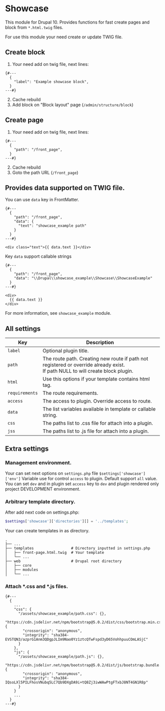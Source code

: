 # Showcase

This module for Drupal 10.
Provides functions for fast create pages and block
from `*.html.twig` files.

For use this module your need create or update
TWIG file.

## Create block

1. Your need add on twig file, next lines:
```
{#---
  {
    "label": "Example showcase block",
  }
---#}
```
2. Cache rebuild
3. Add block on "Block layout" page (`/admin/structure/block`)

## Create page

1. Your need add on twig file, next lines:
```twig
{#---
  {
    "path": "/front_page",
  }
---#}
```
2. Cache rebuild
3. Goto the path URL (`/front_page`)


## Provides data supported on TWIG file.
You can use `data` key in FrontMatter.
```
{#---
  {
    "path": "/front_page",
    "data": {
      "text": "showcase_example path"
    }
  }
---#}

<div class="text">{{ data.text }}</div>
```

Key `data` support callable strings

```
{#---
  {
    "path": "/front_page",
    "data": "\\Drupal\\showcase_example\\Showcase\\ShowcaseExample"
  }
---#}

<div>
  {{ data.text }}
</div>
```

For more information, see `showcase_example` module.

## All settings

| Key            | Description                                                                                                                         |
|----------------|-------------------------------------------------------------------------------------------------------------------------------------|
| `label`        | Optional plugin title.                                                                                                              |
| `path`         | The route path. Creating new route if path not registered or override already exist. <br/>If path NULL to will create block plugin. |
| `html`         | Use this options if your template contains html tag.                                                                                |
| `requirements` | The route requirements.                                                                                                             |
| `access`       | The access to plugin. Override access to route.                                                                                     |
| `data`         | The list variables available in template or callable string.                                                                        |
| `css`          | The paths list to .css file for attach into a plugin.                                                                               |
| `jss`          | The paths list to .js file for attach into a plugin.                                                                                |


## Extra settings

### Management environment.

Your can set next options on `settings.php` file
`$settings['showcase']['env']` Variable use for
control `access` to plugin. Default support `all`
value. You can set `dev` and in plugin set `access`
key to `dev` and plugin rendered only project DEVELOPMENT environment.

### Arbitrary template directory.

After add next code on settings.php:
```php
$settings['showcase']['directories'][] = '../templates';
```
Your can create templates in as directory.

```
.
├── ...
├── templates                 # Directory inputted in settings.php
│   ├── front-page.html.twig  # Your template
│   └── ...
├── web                       # Drupal root directory
│   ├── core
│   ├── modules
│   └── ...
```

### Attach *.css and *.js files.

```
{#---
  {
    ...
    "css": {
      "/assets/showcase_example/path.css": {},
      "https://cdn.jsdelivr.net/npm/bootstrap@5.0.2/dist/css/bootstrap.min.css": {
        "crossorigin": "anonymous",
        "integrity": "sha384-EVSTQN3/azprG1Anm3QDgpJLIm9Nao0Yz1ztcQTwFspd3yD65VohhpuuCOmLASjC"
      }
    },
    "js": {
      "/assets/showcase_example/path.js": {},
      "https://cdn.jsdelivr.net/npm/bootstrap@5.0.2/dist/js/bootstrap.bundle.min.js": {
        "crossorigin": "anonymous",
        "integrity": "sha384-IQsoLXl5PILFhosVNubq5LC7Qb9DXgDA9i+tQ8Zj3iwWAwPtgFTxbJ8NT4GN1R8p"
      }
    }
    ...
  }
---#}
```
